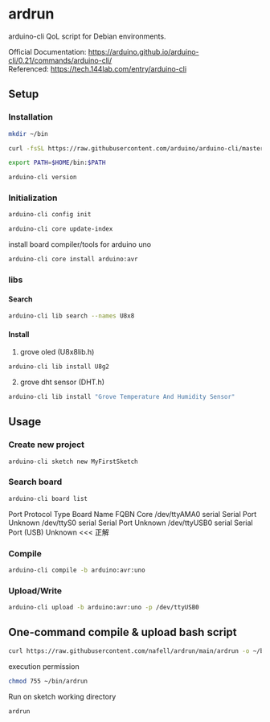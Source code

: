 # ardrun
arduino-cli QoL script for Debian environments.

Official Documentation:  https://arduino.github.io/arduino-cli/0.21/commands/arduino-cli/  
Referenced: https://tech.144lab.com/entry/arduino-cli  

## Setup
### Installation
```bash
mkdir ~/bin
```
```bash
curl -fsSL https://raw.githubusercontent.com/arduino/arduino-cli/master/install.sh | BINDIR=~/bin sh
```
```bash
export PATH=$HOME/bin:$PATH
```
```bash
arduino-cli version
```

### Initialization
```bash
arduino-cli config init
```
```bash
arduino-cli core update-index
```
install board compiler/tools for arduino uno
```bash
arduino-cli core install arduino:avr
```

### libs
#### Search
```bash
arduino-cli lib search --names U8x8
```
#### Install
1. grove oled (U8x8lib.h)
```bash
arduino-cli lib install U8g2
```
2. grove dht sensor (DHT.h)
```bash
arduino-cli lib install "Grove Temperature And Humidity Sensor"
```

## Usage
### Create new project
```bash
arduino-cli sketch new MyFirstSketch
```

### Search board
```bash
arduino-cli board list
```
Port         Protocol Type              Board Name FQBN Core
/dev/ttyAMA0 serial   Serial Port       Unknown
/dev/ttyS0   serial   Serial Port       Unknown
/dev/ttyUSB0 serial   Serial Port (USB) Unknown <<< 正解

### Compile
```bash
arduino-cli compile -b arduino:avr:uno
```

### Upload/Write
```bash
arduino-cli upload -b arduino:avr:uno -p /dev/ttyUSB0
```


## One-command compile & upload bash script
```bash
curl https://raw.githubusercontent.com/nafell/ardrun/main/ardrun -o ~/bin/ardrun
```
execution permission
```bash
chmod 755 ~/bin/ardrun
```
Run on sketch working directory
```bash
ardrun
```

